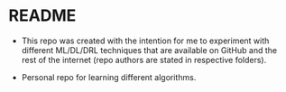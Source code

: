 # README

- This repo was created with the intention for me to experiment with different ML/DL/DRL techniques that are available on GitHub and the rest of the internet (repo authors are stated in respective folders).

- Personal repo for learning different algorithms.